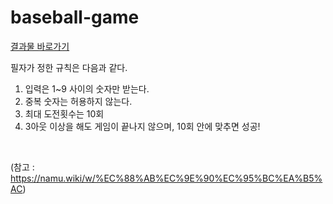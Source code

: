 # baseball-game

<a href="https://jyy1554.github.io/baseball-game/first-page.html">결과물 바로가기</a>

필자가 정한 규칙은 다음과 같다.

1. 입력은 1~9 사이의 숫자만 받는다.
2. 중복 숫자는 허용하지 않는다.
3. 최대 도전횟수는 10회
4. 3아웃 이상을 해도 게임이 끝나지 않으며, 10회 안에 맞추면 성공!

﻿

(참고 : https://namu.wiki/w/%EC%88%AB%EC%9E%90%EC%95%BC%EA%B5%AC)
